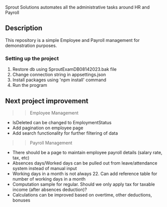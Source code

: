 Sprout Solutions automates all the administrative tasks around HR and Payroll

## Description

This repository is a simple Employee and Payroll management for demonstration purposes.

### Setting up the project

1. Restore db using SproutExamDB08142023.bak file
2. Change connection string in appsettings.json
3. Install packages using 'npm install' command
4. Run the program

## Next project improvement

>> Employee Management

- IsDeleted can be changed to EmploymentStatus
- Add pagination on employee page
- Add search functionality for further filtering of data

>> Payroll Management

- There should be a page to maintain employee payroll details (salary rate, tax, etc)	 
- Absences days/Worked days can be pulled out from leave/attendance system instead of manual input
- Working days in a month is not always 22. Can add reference table for number of working days in a month
- Computation sample for regular. Should we only apply tax for taxable income (after absences deduction)? 
- Calculations can be improved based on overtime, other deductions, bonuses


